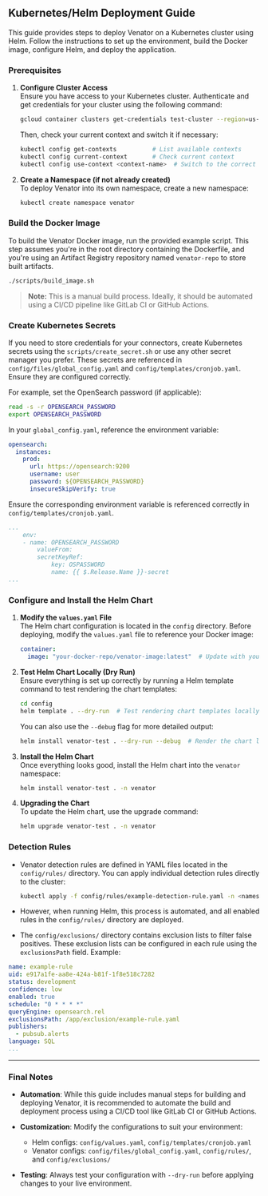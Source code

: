## Kubernetes/Helm Deployment Guide

This guide provides steps to deploy Venator on a Kubernetes cluster using Helm. Follow the instructions to set up the environment, build the Docker image, configure Helm, and deploy the application.

### Prerequisites

1. **Configure Cluster Access**  
   Ensure you have access to your Kubernetes cluster. Authenticate and get credentials for your cluster using the following command:

   ```bash
   gcloud container clusters get-credentials test-cluster --region=us-central1
   ```

   Then, check your current context and switch it if necessary:

   ```bash
   kubectl config get-contexts          # List available contexts
   kubectl config current-context       # Check current context
   kubectl config use-context <context-name>  # Switch to the correct context (replace <context-name> with your cluster's context)
   ```

2. **Create a Namespace (if not already created)**  
   To deploy Venator into its own namespace, create a new namespace:

   ```bash
   kubectl create namespace venator
   ```

### Build the Docker Image

To build the Venator Docker image, run the provided example script. This step assumes you're in the root directory containing the Dockerfile, and you're using an Artifact Registry repository named `venator-repo` to store built artifacts.

```bash
./scripts/build_image.sh
```

> **Note:** This is a manual build process. Ideally, it should be automated using a CI/CD pipeline like GitLab CI or GitHub Actions.

### Create Kubernetes Secrets

If you need to store credentials for your connectors, create Kubernetes secrets using the `scripts/create_secret.sh` or use any other secret manager you prefer. These secrets are referenced in `config/files/global_config.yaml` and `config/templates/cronjob.yaml`. Ensure they are configured correctly.

For example, set the OpenSearch password (if applicable):

```bash
read -s -r OPENSEARCH_PASSWORD
export OPENSEARCH_PASSWORD
```

In your `global_config.yaml`, reference the environment variable:

```yaml
opensearch:
  instances:
    prod:
      url: https://opensearch:9200
      username: user
      password: ${OPENSEARCH_PASSWORD}
      insecureSkipVerify: true
```

Ensure the corresponding environment variable is referenced correctly in `config/templates/cronjob.yaml`.

```yaml
...
    env:
    - name: OPENSEARCH_PASSWORD
        valueFrom:
        secretKeyRef:
            key: OSPASSWORD
            name: {{ $.Release.Name }}-secret
...
```

### Configure and Install the Helm Chart

1. **Modify the `values.yaml` File**  
   The Helm chart configuration is located in the `config` directory. Before deploying, modify the `values.yaml` file to reference your Docker image:

   ```yaml
   container:
     image: "your-docker-repo/venator-image:latest"  # Update with your Docker image
   ```

2. **Test Helm Chart Locally (Dry Run)**  
   Ensure everything is set up correctly by running a Helm template command to test rendering the chart templates:

   ```bash
   cd config
   helm template . --dry-run  # Test rendering chart templates locally
   ```

   You can also use the `--debug` flag for more detailed output:

   ```bash
   helm install venator-test . --dry-run --debug  # Render the chart locally without installing, checks for resource conflicts
   ```

3. **Install the Helm Chart**  
   Once everything looks good, install the Helm chart into the `venator` namespace:

   ```bash
   helm install venator-test . -n venator
   ```

4. **Upgrading the Chart**  
   To update the Helm chart, use the upgrade command:

   ```bash
   helm upgrade venator-test . -n venator
   ```

### Detection Rules

- Venator detection rules are defined in YAML files located in the `config/rules/` directory. You can apply individual detection rules directly to the cluster:

   ```bash
   kubectl apply -f config/rules/example-detection-rule.yaml -n <namespace>
   ```

- However, when running Helm, this process is automated, and all enabled rules in the `config/rules/` directory are deployed.

- The `config/exclusions/` directory contains exclusion lists to filter false positives. These exclusion lists can be configured in each rule using the `exclusionsPath` field. Example:

```yaml
name: example-rule
uid: e917a1fe-aa8e-424a-b81f-1f8e518c7282
status: development
confidence: low
enabled: true
schedule: "0 * * * *"
queryEngine: opensearch.rel
exclusionsPath: /app/exclusion/example-rule.yaml
publishers:
  - pubsub.alerts
language: SQL
...
```

---

### Final Notes

- **Automation**: While this guide includes manual steps for building and deploying Venator, it is recommended to automate the build and deployment process using a CI/CD tool like GitLab CI or GitHub Actions.
  
- **Customization**: Modify the configurations to suit your environment:
  - Helm configs: `config/values.yaml`, `config/templates/cronjob.yaml`
  - Venator configs: `config/files/global_config.yaml`, `config/rules/`, and `config/exclusions/`

- **Testing**: Always test your configuration with `--dry-run` before applying changes to your live environment.